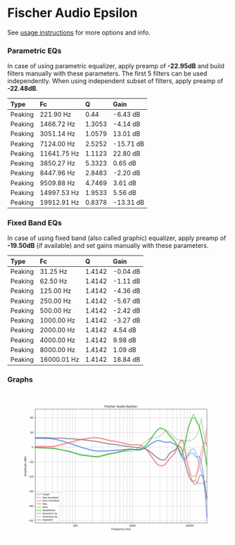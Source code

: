 # Fischer Audio Epsilon
See [usage instructions](https://github.com/jaakkopasanen/AutoEq#usage) for more options and info.

### Parametric EQs
In case of using parametric equalizer, apply preamp of **-22.95dB** and build filters manually
with these parameters. The first 5 filters can be used independently.
When using independent subset of filters, apply preamp of **-22.48dB**.

| Type    | Fc          |      Q | Gain      |
|:--------|:------------|:-------|:----------|
| Peaking | 221.90 Hz   | 0.44   | -6.43 dB  |
| Peaking | 1466.72 Hz  | 1.3053 | -4.14 dB  |
| Peaking | 3051.14 Hz  | 1.0579 | 13.01 dB  |
| Peaking | 7124.00 Hz  | 2.5252 | -15.71 dB |
| Peaking | 11641.75 Hz | 1.1123 | 22.80 dB  |
| Peaking | 3850.27 Hz  | 5.3323 | 0.65 dB   |
| Peaking | 8447.96 Hz  | 2.8483 | -2.20 dB  |
| Peaking | 9509.88 Hz  | 4.7469 | 3.61 dB   |
| Peaking | 14997.53 Hz | 1.9533 | 5.56 dB   |
| Peaking | 19912.91 Hz | 0.8378 | -13.31 dB |

### Fixed Band EQs
In case of using fixed band (also called graphic) equalizer, apply preamp of **-19.50dB**
(if available) and set gains manually with these parameters.

| Type    | Fc          |      Q | Gain     |
|:--------|:------------|:-------|:---------|
| Peaking | 31.25 Hz    | 1.4142 | -0.04 dB |
| Peaking | 62.50 Hz    | 1.4142 | -1.11 dB |
| Peaking | 125.00 Hz   | 1.4142 | -4.36 dB |
| Peaking | 250.00 Hz   | 1.4142 | -5.67 dB |
| Peaking | 500.00 Hz   | 1.4142 | -2.42 dB |
| Peaking | 1000.00 Hz  | 1.4142 | -3.27 dB |
| Peaking | 2000.00 Hz  | 1.4142 | 4.54 dB  |
| Peaking | 4000.00 Hz  | 1.4142 | 9.98 dB  |
| Peaking | 8000.00 Hz  | 1.4142 | 1.09 dB  |
| Peaking | 16000.01 Hz | 1.4142 | 18.84 dB |

### Graphs
![](./Fischer%20Audio%20Epsilon.png)